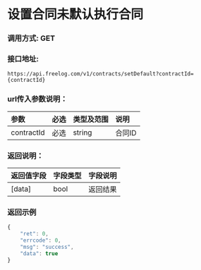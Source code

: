 # 设置合同未默认执行合同

### 调用方式: GET

### 接口地址:

```
https://api.freelog.com/v1/contracts/setDefault?contractId={contractId}
```

### url传入参数说明：

| 参数 | 必选 | 类型及范围 | 说明 |
| :--- | :--- | :--- | :--- |
|contractId|必选|string|合同ID|


### 返回说明：

| 返回值字段 | 字段类型 | 字段说明 |
| :--- | :--- | :--- |
| [data] | bool | 返回结果


### 返回示例

```js
{
    "ret": 0,
    "errcode": 0,
    "msg": "success",
    "data": true
}
```